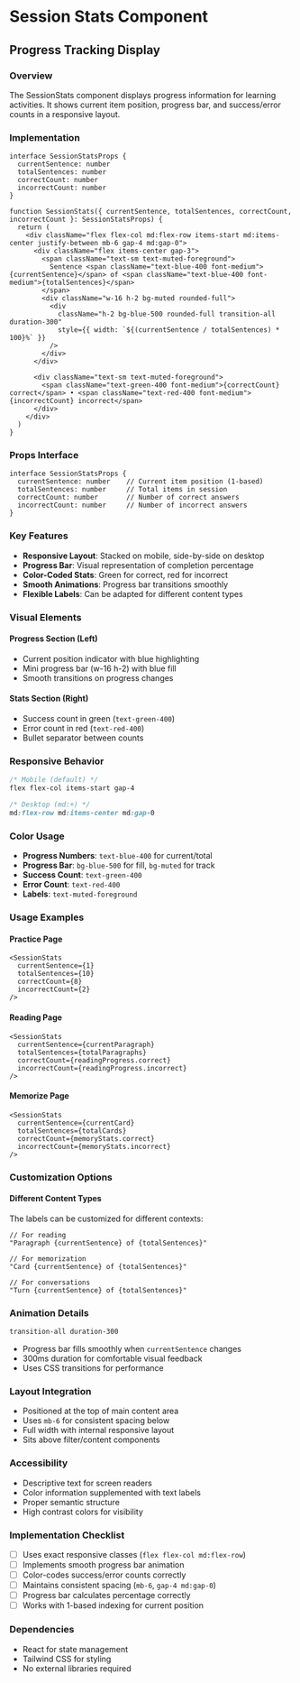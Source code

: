 # Session Stats Component
## Progress Tracking Display

### **Overview**
The SessionStats component displays progress information for learning activities. It shows current item position, progress bar, and success/error counts in a responsive layout.

### **Implementation**
```tsx
interface SessionStatsProps {
  currentSentence: number
  totalSentences: number
  correctCount: number
  incorrectCount: number
}

function SessionStats({ currentSentence, totalSentences, correctCount, incorrectCount }: SessionStatsProps) {
  return (
    <div className="flex flex-col md:flex-row items-start md:items-center justify-between mb-6 gap-4 md:gap-0">
      <div className="flex items-center gap-3">
        <span className="text-sm text-muted-foreground">
          Sentence <span className="text-blue-400 font-medium">{currentSentence}</span> of <span className="text-blue-400 font-medium">{totalSentences}</span>
        </span>
        <div className="w-16 h-2 bg-muted rounded-full">
          <div 
            className="h-2 bg-blue-500 rounded-full transition-all duration-300"
            style={{ width: `${(currentSentence / totalSentences) * 100}%` }}
          />
        </div>
      </div>
      
      <div className="text-sm text-muted-foreground">
        <span className="text-green-400 font-medium">{correctCount} correct</span> • <span className="text-red-400 font-medium">{incorrectCount} incorrect</span>
      </div>
    </div>
  )
}
```

### **Props Interface**
```tsx
interface SessionStatsProps {
  currentSentence: number    // Current item position (1-based)
  totalSentences: number     // Total items in session
  correctCount: number       // Number of correct answers
  incorrectCount: number     // Number of incorrect answers
}
```

### **Key Features**
- **Responsive Layout**: Stacked on mobile, side-by-side on desktop
- **Progress Bar**: Visual representation of completion percentage
- **Color-Coded Stats**: Green for correct, red for incorrect
- **Smooth Animations**: Progress bar transitions smoothly
- **Flexible Labels**: Can be adapted for different content types

### **Visual Elements**

#### **Progress Section (Left)**
- Current position indicator with blue highlighting
- Mini progress bar (w-16 h-2) with blue fill
- Smooth transitions on progress changes

#### **Stats Section (Right)**
- Success count in green (`text-green-400`)
- Error count in red (`text-red-400`)
- Bullet separator between counts

### **Responsive Behavior**
```css
/* Mobile (default) */
flex flex-col items-start gap-4

/* Desktop (md:+) */
md:flex-row md:items-center md:gap-0
```

### **Color Usage**
- **Progress Numbers**: `text-blue-400` for current/total
- **Progress Bar**: `bg-blue-500` for fill, `bg-muted` for track
- **Success Count**: `text-green-400`
- **Error Count**: `text-red-400`
- **Labels**: `text-muted-foreground`

### **Usage Examples**

#### **Practice Page**
```tsx
<SessionStats 
  currentSentence={1}
  totalSentences={10}
  correctCount={8}
  incorrectCount={2}
/>
```

#### **Reading Page**
```tsx
<SessionStats 
  currentSentence={currentParagraph}
  totalSentences={totalParagraphs}
  correctCount={readingProgress.correct}
  incorrectCount={readingProgress.incorrect}
/>
```

#### **Memorize Page**
```tsx
<SessionStats 
  currentSentence={currentCard}
  totalSentences={totalCards}
  correctCount={memoryStats.correct}
  incorrectCount={memoryStats.incorrect}
/>
```

### **Customization Options**

#### **Different Content Types**
The labels can be customized for different contexts:
```tsx
// For reading
"Paragraph {currentSentence} of {totalSentences}"

// For memorization  
"Card {currentSentence} of {totalSentences}"

// For conversations
"Turn {currentSentence} of {totalSentences}"
```

### **Animation Details**
```css
transition-all duration-300
```
- Progress bar fills smoothly when `currentSentence` changes
- 300ms duration for comfortable visual feedback
- Uses CSS transitions for performance

### **Layout Integration**
- Positioned at the top of main content area
- Uses `mb-6` for consistent spacing below
- Full width with internal responsive layout
- Sits above filter/content components

### **Accessibility**
- Descriptive text for screen readers
- Color information supplemented with text labels
- Proper semantic structure
- High contrast colors for visibility

### **Implementation Checklist**
- [ ] Uses exact responsive classes (`flex flex-col md:flex-row`)
- [ ] Implements smooth progress bar animation
- [ ] Color-codes success/error counts correctly
- [ ] Maintains consistent spacing (`mb-6`, `gap-4 md:gap-0`)
- [ ] Progress bar calculates percentage correctly
- [ ] Works with 1-based indexing for current position

### **Dependencies**
- React for state management
- Tailwind CSS for styling
- No external libraries required
